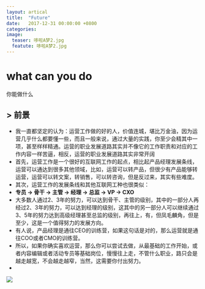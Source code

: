 ```yaml
---
layout: artical
title:  "Future"
date:   2017-12-31 00:00:00 +0800
categories:
image: 
  teaser: 哆啦A梦2.jpg
  featute: 哆啦A梦2.jpg
---
```


# what can you do

  你能做什么
  
## > 前景
 + 我一直都坚定的认为：运营工作做的好的人，价值连城，堪比万金油，因为运营几乎什么都要懂一些，而且一般来说，通过大量的实践，你至少会精其中一项，甚至样样精通。运营的职业发展道路其实并不像它的工作职责和对应的工作内容一样苦逼，相反，运营的职业发展道路其实非常开阔
 + 首先，运营工作是一个很好的互联网工作的起点，相比起产品经理发展条线，运营可以通达到很多其他领域，比如，运营可以转产品，但很少有产品能够转运营，运营可以转文案，转销售，可以转咨询，但是反过来，其实有些难度。
 + 其次，运营工作的发展条线和其他互联网工种也很类似：
 + **专员 → 骨干 → 主管 → 经理 → 总监 → VP → CXO**
 + 大多数人通过2、3年的努力，可以达到骨干、主管的级别，其中的一部分人再经过2、3年的努力，可以达到经理的级别，这其中的另一部分人可以继续通过3、5年的努力达到高级经理甚至总监的级别，再往上，有，但凤毛麟角，但是至少，这是一个值得努力的发展方向。
 + 有人说，产品经理是通往CEO的训练营，如果这句话是对的，那么运营就是通往COO或者CMO的训练营。
 + 所以，如果你确实喜欢运营，那么你可以尝试去做，从最基础的工作开始，或者内容编辑或者活动专员等基础岗位，慢慢往上走，不管什么职业，路只会是越走越宽，不会越走越窄，当然，这需要你付出努力。
 + 
 <img src="https://maytowo.github.io/images/33.gif">